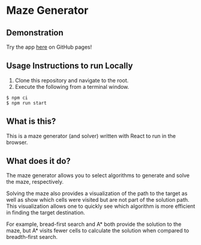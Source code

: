 # Maze Generator

## Demonstration
Try the app [here](https://kevinqdam.github.io/maze-generator/) on GitHub pages!

## Usage Instructions to run Locally
1. Clone this repository and navigate to the root.
2. Execute the following from a terminal window.

```
$ npm ci
$ npm run start
```

## What is this?
This is a maze generator (and solver) written with React to run in the browser.

## What does it do?
The maze generator allows you to select algorithms to generate and solve the maze, respectively.

Solving the maze also provides a visualization of the path to the target as well as show which cells were visited but are not part of the solution path. This visualization allows one to quickly see which algorithm is more efficient in finding the target destination.

For example, bread-first search and A* both provide the solution to the maze, but A* visits fewer cells to calculate the solution when compared to breadth-first search.
